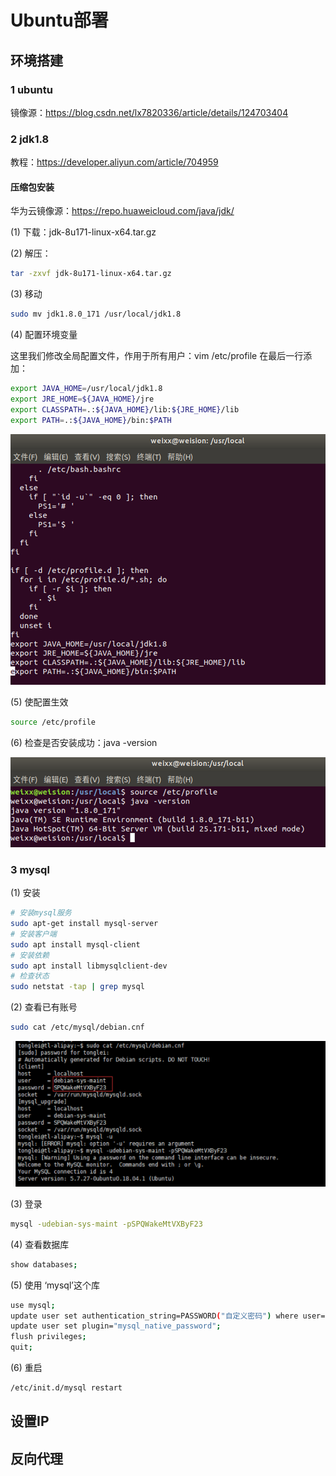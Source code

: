 # Ubuntu部署

## 环境搭建

### 1 ubuntu

镜像源：<https://blog.csdn.net/lx7820336/article/details/124703404>

### 2 jdk1.8
教程：<https://developer.aliyun.com/article/704959>

#### 压缩包安装

华为云镜像源：<https://repo.huaweicloud.com/java/jdk/>

(1) 下载：jdk-8u171-linux-x64.tar.gz

(2) 解压：
```sh
tar -zxvf jdk-8u171-linux-x64.tar.gz
```

(3) 移动
```sh
sudo mv jdk1.8.0_171 /usr/local/jdk1.8
```

(4) 配置环境变量

这里我们修改全局配置文件，作用于所有用户：vim /etc/profile  在最后一行添加：

```sh
export JAVA_HOME=/usr/local/jdk1.8
export JRE_HOME=${JAVA_HOME}/jre
export CLASSPATH=.:${JAVA_HOME}/lib:${JRE_HOME}/lib
export PATH=.:${JAVA_HOME}/bin:$PATH
```
![Alt text](./img/jdk1.8.png)

(5) 使配置生效
```sh
source /etc/profile
```

(6) 检查是否安装成功：java -version

![Alt text](./img/java_v.png)

### 3 mysql

(1) 安装

```sh
# 安装mysql服务
sudo apt-get install mysql-server
# 安装客户端
sudo apt install mysql-client
# 安装依赖
sudo apt install libmysqlclient-dev
# 检查状态
sudo netstat -tap | grep mysql
```

(2) 查看已有账号
```sh
sudo cat /etc/mysql/debian.cnf
```

![Alt text](./img/mysql.png)

(3) 登录
```sh   
mysql -udebian-sys-maint -pSPQWakeMtVXByF23
```

(4) 查看数据库
```sh
show databases;
```

(5) 使用 ‘mysql’这个库
```sh
use mysql;
update user set authentication_string=PASSWORD("自定义密码") where user='root';
update user set plugin="mysql_native_password";
flush privileges;
quit;
```

(6) 重启
```sh
/etc/init.d/mysql restart
```



## 设置IP



## 反向代理